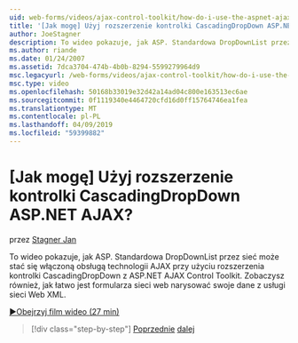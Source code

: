 ```yaml
---
uid: web-forms/videos/ajax-control-toolkit/how-do-i-use-the-aspnet-ajax-cascadingdropdown-control-extender
title: '[Jak mogę] Użyj rozszerzenie kontrolki CascadingDropDown ASP.NET AJAX? | Microsoft Docs'
author: JoeStagner
description: To wideo pokazuje, jak ASP. Standardowa DropDownList przez sieć może stać się włączoną obsługą technologii AJAX przy użyciu rozszerzenia kontrolki CascadingDropDown z Contro AJAX programu ASP.NET...
ms.author: riande
ms.date: 01/24/2007
ms.assetid: 7dca3704-474b-4b0b-8294-5599279964d9
msc.legacyurl: /web-forms/videos/ajax-control-toolkit/how-do-i-use-the-aspnet-ajax-cascadingdropdown-control-extender
msc.type: video
ms.openlocfilehash: 50168b33019e32d42a14ad04c800e163513ec6ae
ms.sourcegitcommit: 0f1119340e4464720cfd16d0ff15764746ea1fea
ms.translationtype: MT
ms.contentlocale: pl-PL
ms.lasthandoff: 04/09/2019
ms.locfileid: "59399882"
---
```

# <a name="how-do-i-use-the-aspnet-ajax-cascadingdropdown-control-extender"></a>[Jak mogę] Użyj rozszerzenie kontrolki CascadingDropDown ASP.NET AJAX?

przez [Stagner Jan](https://github.com/JoeStagner)

To wideo pokazuje, jak ASP. Standardowa DropDownList przez sieć może stać się włączoną obsługą technologii AJAX przy użyciu rozszerzenia kontrolki CascadingDropDown z ASP.NET AJAX Control Toolkit. Zobaczysz również, jak łatwo jest formularza sieci web narysować swoje dane z usługi sieci Web XML.

[&#9654;Obejrzyj film wideo (27 min)](https://channel9.msdn.com/Blogs/ASP-NET-Site-Videos/how-do-i-use-the-aspnet-ajax-cascadingdropdown-control-extender)

> [!div class="step-by-step"]
> [Poprzednie](how-do-i-get-started-with-the-aspnet-ajax-control-toolkit.md)
> [dalej](how-do-i-use-the-aspnet-ajax-textboxwatermark-control-extender.md)
